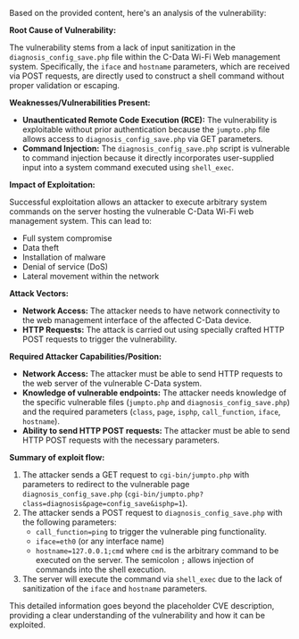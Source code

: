 Based on the provided content, here's an analysis of the vulnerability:

**Root Cause of Vulnerability:**

The vulnerability stems from a lack of input sanitization in the `diagnosis_config_save.php` file within the C-Data Wi-Fi Web management system. Specifically, the `iface` and `hostname` parameters, which are received via POST requests, are directly used to construct a shell command without proper validation or escaping.

**Weaknesses/Vulnerabilities Present:**

*   **Unauthenticated Remote Code Execution (RCE):** The vulnerability is exploitable without prior authentication because the `jumpto.php` file allows access to `diagnosis_config_save.php` via GET parameters.
*   **Command Injection:** The `diagnosis_config_save.php` script is vulnerable to command injection because it directly incorporates user-supplied input into a system command executed using `shell_exec`.

**Impact of Exploitation:**

Successful exploitation allows an attacker to execute arbitrary system commands on the server hosting the vulnerable C-Data Wi-Fi web management system. This can lead to:

*   Full system compromise
*   Data theft
*   Installation of malware
*   Denial of service (DoS)
*   Lateral movement within the network

**Attack Vectors:**

*   **Network Access:** The attacker needs to have network connectivity to the web management interface of the affected C-Data device.
*   **HTTP Requests:** The attack is carried out using specially crafted HTTP POST requests to trigger the vulnerability.

**Required Attacker Capabilities/Position:**

*   **Network Access:** The attacker must be able to send HTTP requests to the web server of the vulnerable C-Data system.
*   **Knowledge of vulnerable endpoints:** The attacker needs knowledge of the specific vulnerable files (`jumpto.php` and `diagnosis_config_save.php`) and the required parameters (`class`, `page`, `isphp`, `call_function`, `iface`, `hostname`).
*   **Ability to send HTTP POST requests:** The attacker must be able to send HTTP POST requests with the necessary parameters.

**Summary of exploit flow:**

1.  The attacker sends a GET request to `cgi-bin/jumpto.php` with parameters to redirect to the vulnerable page  `diagnosis_config_save.php` (`cgi-bin/jumpto.php?class=diagnosis&page=config_save&isphp=1`).
2.  The attacker sends a POST request to `diagnosis_config_save.php` with the following parameters:
    *   `call_function=ping` to trigger the vulnerable ping functionality.
    *   `iface=eth0` (or any interface name)
    *   `hostname=127.0.0.1;cmd` where `cmd` is the arbitrary command to be executed on the server. The semicolon `;` allows injection of commands into the shell execution.
3.  The server will execute the command via `shell_exec` due to the lack of sanitization of the `iface` and `hostname` parameters.

This detailed information goes beyond the placeholder CVE description, providing a clear understanding of the vulnerability and how it can be exploited.